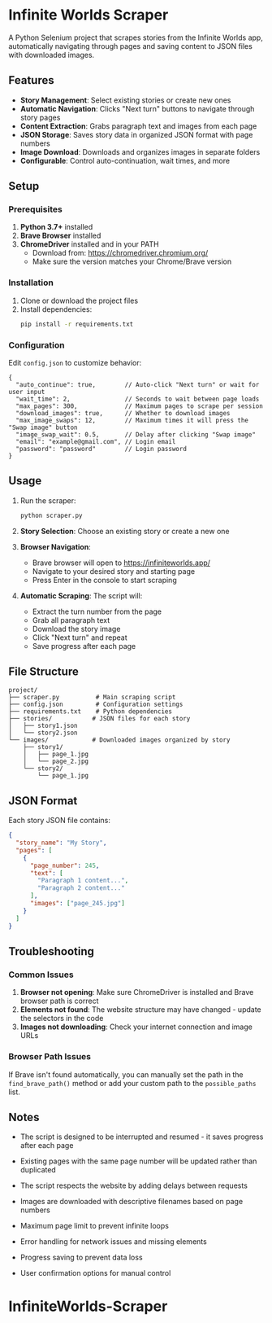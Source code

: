 # Infinite Worlds Scraper

A Python Selenium project that scrapes stories from the Infinite Worlds app, automatically navigating through pages and saving content to JSON files with downloaded images.

## Features

- **Story Management**: Select existing stories or create new ones
- **Automatic Navigation**: Clicks "Next turn" buttons to navigate through story pages
- **Content Extraction**: Grabs paragraph text and images from each page
- **JSON Storage**: Saves story data in organized JSON format with page numbers
- **Image Download**: Downloads and organizes images in separate folders
- **Configurable**: Control auto-continuation, wait times, and more

## Setup

### Prerequisites

1. **Python 3.7+** installed
2. **Brave Browser** installed
3. **ChromeDriver** installed and in your PATH
   - Download from: https://chromedriver.chromium.org/
   - Make sure the version matches your Chrome/Brave version

### Installation

1. Clone or download the project files
2. Install dependencies:
   ```bash
   pip install -r requirements.txt
   ```

### Configuration

Edit `config.json` to customize behavior:

```
{
  "auto_continue": true,        // Auto-click "Next turn" or wait for user input
  "wait_time": 2,               // Seconds to wait between page loads
  "max_pages": 300,             // Maximum pages to scrape per session
  "download_images": true,      // Whether to download images
  "max_image_swaps": 12,        // Maximum times it will press the "Swap image" button
  "image_swap_wait": 0.5,       // Delay after clicking "Swap image"
  "email": "example@gmail.com", // Login email
  "password": "password"        // Login password
}
```

## Usage

1. Run the scraper:
   ```bash
   python scraper.py
   ```

2. **Story Selection**: Choose an existing story or create a new one

3. **Browser Navigation**: 
   - Brave browser will open to https://infiniteworlds.app/
   - Navigate to your desired story and starting page
   - Press Enter in the console to start scraping

4. **Automatic Scraping**: The script will:
   - Extract the turn number from the page
   - Grab all paragraph text
   - Download the story image
   - Click "Next turn" and repeat
   - Save progress after each page

## File Structure

```
project/
├── scraper.py          # Main scraping script
├── config.json         # Configuration settings
├── requirements.txt    # Python dependencies
├── stories/           # JSON files for each story
│   ├── story1.json
│   └── story2.json
└── images/            # Downloaded images organized by story
    ├── story1/
    │   ├── page_1.jpg
    │   └── page_2.jpg
    └── story2/
        └── page_1.jpg
```

## JSON Format

Each story JSON file contains:

```json
{
  "story_name": "My Story",
  "pages": [
    {
      "page_number": 245,
      "text": [
        "Paragraph 1 content...",
        "Paragraph 2 content..."
      ],
      "images": ["page_245.jpg"]
    }
  ]
}
```

## Troubleshooting

### Common Issues

1. **Browser not opening**: Make sure ChromeDriver is installed and Brave browser path is correct
2. **Elements not found**: The website structure may have changed - update the selectors in the code
3. **Images not downloading**: Check your internet connection and image URLs

### Browser Path Issues

If Brave isn't found automatically, you can manually set the path in the `find_brave_path()` method or add your custom path to the `possible_paths` list.

## Notes

- The script is designed to be interrupted and resumed - it saves progress after each page
- Existing pages with the same page number will be updated rather than duplicated
- The script respects the website by adding delays between requests
- Images are downloaded with descriptive filenames based on page numbers

- Maximum page limit to prevent infinite loops
- Error handling for network issues and missing elements
- Progress saving to prevent data loss
- User confirmation options for manual control
# InfiniteWorlds-Scraper
